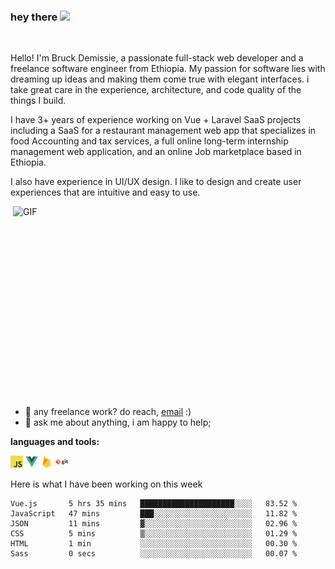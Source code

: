 ### hey there <img src="https://media.giphy.com/media/hvRJCLFzcasrR4ia7z/giphy.gif" width="25px">       

<br />

Hello! I'm Bruck Demissie, a passionate  full-stack web developer and a freelance software engineer from Ethiopia. My passion for software lies with dreaming up ideas and making them come true with elegant interfaces. i take great care in the experience, architecture, and code quality of the things I build.

I have 3+ years of experience working on Vue + Laravel SaaS projects including a SaaS for a restaurant management web app that specializes in food Accounting and tax services, a full online long-term internship management web application, and an online Job marketplace based in Ethiopia.

I also have experience in UI/UX design. I like to design and create user experiences that are intuitive and easy to use.


  <img align="right" alt="GIF" src="https://github.com/abhisheknaiidu/abhisheknaiidu/blob/master/code.gif?raw=true" width="500" height="320" />
  
- 💼 any freelance work? do reach, [email](mailto:brucktafesse25@gmail.com) :)
- 💬 ask me about anything, i am happy to help;

**languages and tools:**  

<code><img height="20" src="https://raw.githubusercontent.com/github/explore/80688e429a7d4ef2fca1e82350fe8e3517d3494d/topics/javascript/javascript.png"></code>
<code><img height="20" src="https://raw.githubusercontent.com/github/explore/80688e429a7d4ef2fca1e82350fe8e3517d3494d/topics/vue/vue.png"></code>
<code><img height="20" src="https://raw.githubusercontent.com/github/explore/80688e429a7d4ef2fca1e82350fe8e3517d3494d/topics/firebase/firebase.png"></code>
<code><img height="20" src="https://raw.githubusercontent.com/github/explore/80688e429a7d4ef2fca1e82350fe8e3517d3494d/topics/git/git.png"></code>


Here is what I have been working on this week
<!--START_SECTION:waka-->

```text
Vue.js       5 hrs 35 mins   █████████████████████░░░░   83.52 %
JavaScript   47 mins         ███░░░░░░░░░░░░░░░░░░░░░░   11.82 %
JSON         11 mins         ▓░░░░░░░░░░░░░░░░░░░░░░░░   02.96 %
CSS          5 mins          ▒░░░░░░░░░░░░░░░░░░░░░░░░   01.29 %
HTML         1 min           ░░░░░░░░░░░░░░░░░░░░░░░░░   00.30 %
Sass         0 secs          ░░░░░░░░░░░░░░░░░░░░░░░░░   00.07 %
```

<!--END_SECTION:waka-->
